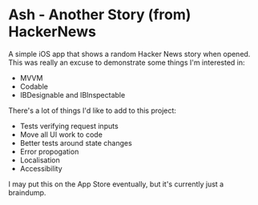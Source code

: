 # Ash - Another Story (from) HackerNews

A simple iOS app that shows a random Hacker News story when opened.
This was really an excuse to demonstrate some things I'm interested in:
- MVVM
- Codable
- IBDesignable and IBInspectable

There's a lot of things I'd like to add to this project:
- Tests verifying request inputs
- Move all UI work to code
- Better tests around state changes
- Error propogation
- Localisation
- Accessibility

I may put this on the App Store eventually, but it's currently just a
braindump.
